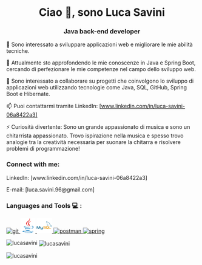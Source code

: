 
<h1 align="center">Ciao 👋, sono Luca Savini</h1>
<h3 align="center">Java back-end developer </h3>


👀 Sono interessato a sviluppare applicazioni web e migliorare le mie abilità tecniche.

🌱 Attualmente sto approfondendo le mie conoscenze in Java e Spring Boot, cercando di perfezionare le mie competenze nel campo dello sviluppo web.

💞️ Sono interessato a collaborare su progetti che coinvolgono lo sviluppo di applicazioni web utilizzando tecnologie come Java, SQL, GitHub, Spring Boot e Hibernate.

📫 Puoi contattarmi tramite LinkedIn: [www.linkedin.com/in/luca-savini-06a8422a3]

⚡ Curiosità divertente: Sono un grande appassionato di musica e sono un chitarrista appassionato. Trovo ispirazione nella musica e spesso trovo analogie tra la creatività necessaria per suonare la chitarra e risolvere problemi di programmazione!

<h3 align="left">Connect with me:</h3>
<p align="left">LinkedIn: [www.linkedin.com/in/luca-savini-06a8422a3]</p>
<p align="left">E-mail: [luca.savini.96@gmail.com]</p>


<h3 align="left">Languages and Tools 💻 :</h3>
<p align="left"> <a href="https://git-scm.com/" target="_blank" rel="noreferrer"> <img src="https://www.vectorlogo.zone/logos/git-scm/git-scm-icon.svg" alt="git" width="40" height="40"/> </a> <a href="https://www.java.com" target="_blank" rel="noreferrer"> <img src="https://raw.githubusercontent.com/devicons/devicon/master/icons/java/java-original.svg" alt="java" width="40" height="40"/> </a> <a href="https://www.mysql.com/" target="_blank" rel="noreferrer"> <img src="https://raw.githubusercontent.com/devicons/devicon/master/icons/mysql/mysql-original-wordmark.svg" alt="mysql" width="40" height="40"/> </a> <a href="https://postman.com" target="_blank" rel="noreferrer"> <img src="https://www.vectorlogo.zone/logos/getpostman/getpostman-icon.svg" alt="postman" width="40" height="40"/> </a> <a href="https://spring.io/" target="_blank" rel="noreferrer"> <img src="https://www.vectorlogo.zone/logos/springio/springio-icon.svg" alt="spring" width="40" height="40"/> </a> </p>



<p><img align="left" src="https://github-readme-stats.vercel.app/api/top-langs?username=lucasavini&show_icons=true&theme=merko&bg_color=0033FF0&locale=en&layout=compact" alt="lucasavini" /></p>

<p>&nbsp;<img align="center" src="https://github-readme-stats.vercel.app/api?username=lucasavini&show_icons=true&theme=merko&bg_color=0033FF0&locale=en" alt="lucasavini" /></p>

<p><img align="center" src="https://github-readme-streak-stats.herokuapp.com/?user=lucasavini&theme=dark" alt="lucasavini" /></p>
